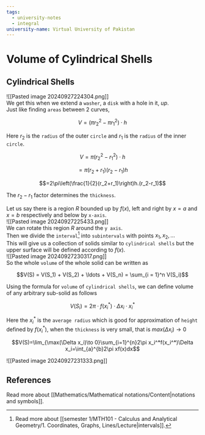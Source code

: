 ```yaml
---
tags:
  - university-notes
  - integral
university-name: Virtual University of Pakistan
---
```


# Volume of Cylindrical Shells
## Cylindrical Shells
![[Pasted image 20240927224304.png]]  
We get this when we extend a `washer`, a `disk` with a hole in it, _up_.  
Just like finding `areas` between 2 curves,  

$$V = (\pi r_2^2 - \pi r_1^2) \cdot h$$

Here $r_2$ is the `radius` of the outer `circle` and $r_1$ is the `radius` of the inner `circle`.  

$$V = \pi (r_2^2 - r_1^2) \cdot h$$

$$=\pi(r_2+r_1)(r_2-r_1)h$$

$$=2\pi\left(\frac{1}{2}(r_2+r_1)\right)h.(r_2-r_1)$$

The $r_2 - r_1$ factor determines the `thickness`.

Let us say there is a region $R$ bounded up by $f(x)$, left and right by $x = a$ and $x = b$ respectively and below by `x-axis`.  
![[Pasted image 20240927225433.png]]  
We can rotate this region $R$ around the `y axis`.  
Then we divide the `interval`[^1] into `subintervals` with points $x_1, x_2, \ldots$  
This will give us a collection of solids similar to `cylindrical shells` but the upper surface will be defined according to $f(x)$.  
![[Pasted image 20240927230317.png]]  
So the whole `volume` of the whole solid can be written as  

$$V(S) = V(S_1) + V(S_2) + \ldots + V(S_n) = \sum_{i = 1}^n V(S_i)$$

Using the formula for `volume` of `cylindrical shells`, we can define volume of any arbitrary sub-solid as follows  

$$V(S_i) = 2\pi \cdot f(x_i^*) \cdot \Delta x_i \cdot x_i^*$$

Here the $x_i^*$ is the `average radius` which is good for approximation of `height` defined by $f(x_i^*)$, when the `thickness` is very small, that is $max(\Delta x_i) \to 0$  

$$V(S)=\lim_{\max(\Delta x_i)\to 0}\sum_{i=1}^{n}2\pi x_i^*f(x_i^*)\Delta x_i=\int_{a}^{b}2\pi xf(x)dx$$

![[Pasted image 20240927231333.png]]

## References
Read more about [[Mathematics/Mathematical notations/Content|notations and symbols]].

[^1]: Read more about [[semester 1/MTH101 - Calculus and Analytical Geometry/1. Coordinates, Graphs, Lines/Lecture|intervals]].
